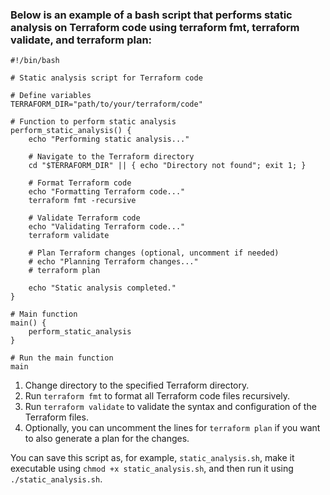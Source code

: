 ### Below is an example of a bash script that performs static analysis on Terraform code using terraform fmt, terraform validate, and terraform plan:

```shell
#!/bin/bash

# Static analysis script for Terraform code

# Define variables
TERRAFORM_DIR="path/to/your/terraform/code"

# Function to perform static analysis
perform_static_analysis() {
    echo "Performing static analysis..."

    # Navigate to the Terraform directory
    cd "$TERRAFORM_DIR" || { echo "Directory not found"; exit 1; }

    # Format Terraform code
    echo "Formatting Terraform code..."
    terraform fmt -recursive

    # Validate Terraform code
    echo "Validating Terraform code..."
    terraform validate

    # Plan Terraform changes (optional, uncomment if needed)
    # echo "Planning Terraform changes..."
    # terraform plan

    echo "Static analysis completed."
}

# Main function
main() {
    perform_static_analysis
}

# Run the main function
main
```

1. Change directory to the specified Terraform directory.
2. Run `terraform fmt` to format all Terraform code files recursively.
3. Run `terraform validate` to validate the syntax and configuration of the Terraform files.
4. Optionally, you can uncomment the lines for `terraform plan` if you want to also generate a plan for the changes.

You can save this script as, for example, `static_analysis.sh`, make it executable using `chmod +x static_analysis.sh`, and then run it using `./static_analysis.sh`.